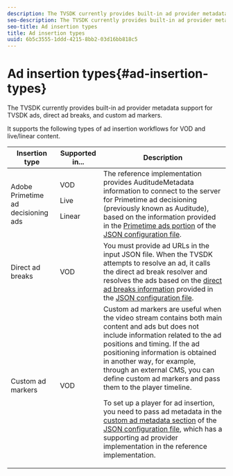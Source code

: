 ```yaml
---
description: The TVSDK currently provides built-in ad provider metadata support for TVSDK ads, direct ad breaks, and custom ad markers.
seo-description: The TVSDK currently provides built-in ad provider metadata support for TVSDK ads, direct ad breaks, and custom ad markers.
seo-title: Ad insertion types
title: Ad insertion types
uuid: 6b5c3555-1ddd-4215-8bb2-03d16bb818c5
---
```


# Ad insertion types{#ad-insertion-types}

The TVSDK currently provides built-in ad provider metadata support for TVSDK ads, direct ad breaks, and custom ad markers.

It supports the following types of ad insertion workflows for VOD and live/linear content. 

<table id="table_1C3A659BDDB7453CA953A103045FCA01"> 
 <thead> 
  <tr> 
   <th colname="col1" class="entry"> Insertion type </th> 
   <th colname="col2" class="entry"> Supported in... </th> 
   <th colname="col3" class="entry"> Description </th> 
  </tr>
 </thead>
 <tbody> 
  <tr> 
   <td colname="col1"> Adobe Primetime ad decisioning ads </td> 
   <td colname="col2">VOD <p>Live </p> <p>Linear </p> </td> 
   <td colname="col3">The reference implementation provides <span class="codeph"> AuditudeMetadata</span> information to connect to the server for Primetime ad decisioning (previously known as Auditude), based on the information provided in the <a href="r_psdk_ref_json-pt-ads.md" format="dita" scope="peer"> Primetime ads portion</a> of the <a href="r_psdk_ref_example-json-feed-format.md" format="dita" scope="peer"> JSON configuration file</a>. </td> 
  </tr> 
  <tr> 
   <td colname="col1"> Direct ad breaks </td> 
   <td colname="col2"> VOD </td> 
   <td colname="col3">You must provide ad URLs in the input JSON file. When the TVSDK attempts to resolve an ad, it calls the direct ad break resolver and resolves the ads based on the <a href="r_psdk_ref_json-direct-ad-breaks.md" format="dita" scope="peer"> direct ad breaks information</a> provided in the <a href="r_psdk_ref_example-json-feed-format.md" format="dita" scope="peer"> JSON configuration file</a>. </td> 
  </tr> 
  <tr> 
   <td colname="col1"> Custom ad markers </td> 
   <td colname="col2"> VOD </td> 
   <td colname="col3">Custom ad markers are useful when the video stream contains both main content and ads but does not include information related to the ad positions and timing. If the ad positioning information is obtained in another way, for example, through an external CMS, you can define custom ad markers and pass them to the player timeline. <p>To set up a player for ad insertion, you need to pass ad metadata in the<a href="r_psdk_ref_json-custom-ad-markers.md" format="dita" scope="peer"> custom ad metadata section</a> of the <a href="r_psdk_ref_example-json-feed-format.md" format="xml" scope="peer"> JSON configuration file</a>, which has a supporting ad provider implementation in the reference implementation. </p> </td> 
  </tr> 
 </tbody> 
</table>

